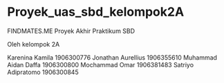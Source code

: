 # Proyek_uas_sbd_kelompok2A
FINDMATES.ME Proyek Akhir Praktikum SBD 

Oleh kelompok 2A

Karenina Kamila		1906300776
Jonathan Aurellius 		1906355610
Muhammad Aidan Daffa	1906300800
Mochammad Omar		1906381483
Satriyo Adipratomo 		1906300845
